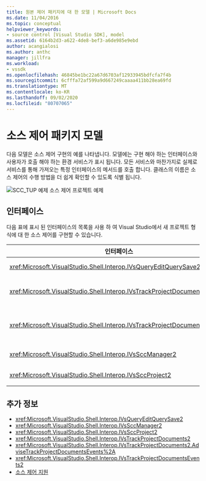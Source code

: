 ```yaml
---
title: 원본 제어 패키지에 대 한 모델 | Microsoft Docs
ms.date: 11/04/2016
ms.topic: conceptual
helpviewer_keywords:
- source control [Visual Studio SDK], model
ms.assetid: 6164b2d3-a622-4de8-bef3-a6de985e9ebd
author: acangialosi
ms.author: anthc
manager: jillfra
ms.workload:
- vssdk
ms.openlocfilehash: 46845be1bc22a67d6703af12933945bdfcfa7f4b
ms.sourcegitcommit: 6cfffa72af599a9d667249caaaa411bb28ea69fd
ms.translationtype: MT
ms.contentlocale: ko-KR
ms.lasthandoff: 09/02/2020
ms.locfileid: "80707065"
---
```

# <a name="model-for-source-control-packages"></a>소스 제어 패키지 모델
다음 모델은 소스 제어 구현의 예를 나타냅니다. 모델에는 구현 해야 하는 인터페이스와 사용자가 호출 해야 하는 환경 서비스가 표시 됩니다. 모든 서비스와 마찬가지로 실제로 서비스를 통해 가져오는 특정 인터페이스의 메서드를 호출 합니다. 클래스의 이름은 소스 제어의 수행 방법을 더 쉽게 확인할 수 있도록 식별 됩니다.

 ![SCC&#95;TUP 예제](../../extensibility/internals/media/scc_tup.gif "SCC_TUP") 소스 제어 프로젝트 예제

## <a name="interfaces"></a>인터페이스
 다음 표에 표시 된 인터페이스의 목록을 사용 하 여 Visual Studio에서 새 프로젝트 형식에 대 한 소스 제어를 구현할 수 있습니다.

|인터페이스|기능|
|---------------|---------|
|<xref:Microsoft.VisualStudio.Shell.Interop.IVsQueryEditQuerySave2>|파일을 저장 하거나 변경 하기 전에 프로젝트 및 편집기에서 호출 됩니다. 이 인터페이스는 서비스를 사용 하 여 액세스 됩니다 <xref:Microsoft.VisualStudio.Shell.Interop.SVsQueryEditQuerySave> .|
|<xref:Microsoft.VisualStudio.Shell.Interop.IVsTrackProjectDocuments2>|파일이 나 디렉터리를 추가, 제거 또는 이름을 바꿀 권한을 요청 하기 위해 프로젝트에서 호출 됩니다. 이 인터페이스는 승인 된 추가, 제거 또는 이름 바꾸기 작업이 완료 되 면 환경에 알리기 위해 프로젝트에서 호출 됩니다. 서비스를 사용 하 여 액세스할 수 <xref:Microsoft.VisualStudio.Shell.Interop.SVsTrackProjectDocuments> 있습니다.|
|<xref:Microsoft.VisualStudio.Shell.Interop.IVsTrackProjectDocumentsEvents2>|프로젝트에서 파일 또는 디렉터리를 추가 하거나, 이름을 바꾸거나, 제거할 때 알리도록 등록 하는 모든 엔터티에 의해 구현 됩니다. 이벤트 알림을 등록 하려면를 호출 <xref:Microsoft.VisualStudio.Shell.Interop.IVsTrackProjectDocuments2.AdviseTrackProjectDocumentsEvents%2A> 합니다.|
|<xref:Microsoft.VisualStudio.Shell.Interop.IVsSccManager2>|소스 제어 패키지에 등록 하 고 소스 제어 상태에 대 한 정보를 얻기 위해 프로젝트에서 호출 됩니다. 이 인터페이스는 서비스를 사용 하 여 액세스 됩니다 <xref:Microsoft.VisualStudio.Shell.Interop.SVsSccManager> .|
|<xref:Microsoft.VisualStudio.Shell.Interop.IVsSccProject2>|파일에 대 한 정보에 대 한 소스 제어 요청에 응답 하 고 프로젝트 파일에 필요한 소스 제어 설정을 가져오는 프로젝트에 의해 구현 됩니다.|

## <a name="see-also"></a>추가 정보
- <xref:Microsoft.VisualStudio.Shell.Interop.IVsQueryEditQuerySave2>
- <xref:Microsoft.VisualStudio.Shell.Interop.IVsSccManager2>
- <xref:Microsoft.VisualStudio.Shell.Interop.IVsSccProject2>
- <xref:Microsoft.VisualStudio.Shell.Interop.IVsTrackProjectDocuments2>
- <xref:Microsoft.VisualStudio.Shell.Interop.IVsTrackProjectDocuments2.AdviseTrackProjectDocumentsEvents%2A>
- <xref:Microsoft.VisualStudio.Shell.Interop.IVsTrackProjectDocumentsEvents2>
- [소스 제어 지원](../../extensibility/internals/supporting-source-control.md)
